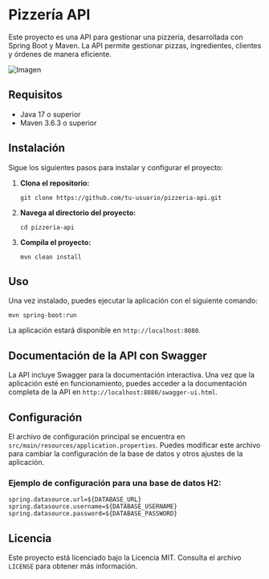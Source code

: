 
# Pizzería API

Este proyecto es una API para gestionar una pizzería, desarrollada con Spring Boot y Maven. La API permite gestionar pizzas, ingredientes, clientes y órdenes de manera eficiente.

![Imagen](https://img.freepik.com/free-photo/freshly-baked-pizza-rustic-wooden-table-generated-by-ai_188544-151741.jpg?t=st=1722374286~exp=1722377886~hmac=bbf76caf5662369550740c4484c80c3810a0382f20a12bbddd598e1cfcb21ac0&w=1380)

## Requisitos

-   Java 17 o superior
-   Maven 3.6.3 o superior

## Instalación

Sigue los siguientes pasos para instalar y configurar el proyecto:

1.  **Clona el repositorio:**
    

    `git clone https://github.com/tu-usuario/pizzeria-api.git` 
    
2.  **Navega al directorio del proyecto:**

    
    `cd pizzeria-api` 
    
3.  **Compila el proyecto:**
    

    `mvn clean install` 
    

## Uso

Una vez instalado, puedes ejecutar la aplicación con el siguiente comando:



`mvn spring-boot:run` 

La aplicación estará disponible en `http://localhost:8080`.


## Documentación de la API con Swagger

La API incluye Swagger para la documentación interactiva. Una vez que la aplicación esté en funcionamiento, puedes acceder a la documentación completa de la API en `http://localhost:8080/swagger-ui.html`.

## Configuración

El archivo de configuración principal se encuentra en `src/main/resources/application.properties`. Puedes modificar este archivo para cambiar la configuración de la base de datos y otros ajustes de la aplicación.

### Ejemplo de configuración para una base de datos H2:
```
spring.datasource.url=${DATABASE_URL}  
spring.datasource.username=${DATABASE_USERNAME}  
spring.datasource.password=${DATABASE_PASSWORD}
```

## Licencia

Este proyecto está licenciado bajo la Licencia MIT. Consulta el archivo `LICENSE` para obtener más información.
